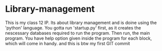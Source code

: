 # Library-management
This is my class 12 IP. Its about library management and is doine using the 'python' language. You gotta run 'startup.py' first, as it creates the nescessary databases required to run the program. Then run, the main program. You have help option given inside the program for each block, which will come in handy. and this is btw my first GIT commit
